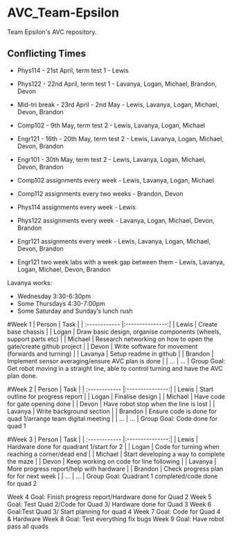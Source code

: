 # AVC_Team-Epsilon
Team Epsilon's AVC repository.

## Conflicting Times
- Phys114 - 21st April, term test 1 - Lewis
- Phys122 - 22nd April, term test 1 - Lavanya, Logan, Michael, Brandon, Devon
- Mid-tri break - 23rd April - 2nd May - Lewis, Lavanya, Logan, Michael, Devon, Brandon
- Comp102 - 9th May, term test 2 - Lewis, Lavanya, Logan, Michael 
- Engr121 - 16th - 20th May, term test 2 - Lewis, Lavanya, Logan, Michael, Devon, Brandon
- Engr101 - 30th May, term test 2 - Lewis, Lavanya, Logan, Michael, Devon, Brandon

- Comp102 assignments every week - Lewis, Lavanya, Logan, Michael
- Comp112 assignments every two weeks - Brandon, Devon
- Phys114 assignments every week - Lewis
- Phys122 assignments every week - Lavanya, Logan, Michael, Devon, Brandon

- Engr121 assignments every week - Lewis, Lavanya, Logan, Michael, Devon, Brandon
- Engr121 two week labs with a week gap between them - Lewis, Lavanya, Logan, Michael, Devon, Brandon

Lavanya works:
- Wednesday 3:30-6:30pm
- Some Thursdays 4:30-7:00pm
- Some Saturday and Sunday’s lunch rush

#Week 1 
| Person | Task |
| :------------ |:---------------:| 
| Lewis   | Create base chassis | 
| Logan   | Draw basic design, organise components (wheels, support parts etc) |
| Michael | Research networking on how to open the gate/create github project |
| Devon   | Write software for movement (forwards and turning) |
| Lavanya | Setup readme in github |
| Brandon | Implement sensor averaging/ensure AVC plan is done |
| ...      | ... |
Group Goal: Get robot moving in a straight line, able to control turning and have the AVC plan done.

#Week 2
| Person | Task |
| :------------ |:---------------:| 
| Lewis   | Start outline for progress report | 
| Logan   | Finalise design |
| Michael | Have code for gate opening done |
| Devon   | Have robot stop when the line is lost |
| Lavanya | Write background section |
| Brandon | Ensure code is done for quad 1/arrange team digital meeting |
| ...      | ... |
Group Goal: Code done for quad 1

#Week 3
| Person | Task |
| :------------ |:---------------:| 
| Lewis   | Hardware done for quadrant 1/start for 2 | 
| Logan   | Code for turning when reaching a corner/dead end |
| Michael | Start developing a way to complete the maze |
| Devon   | Keep working on code for line following |
| Lavanya | More progress report/help with hardware |
| Brandon | Check progress plan for for next week |
| ...      | ... |
Group Goal: Quadrant 1 completed/code done for quad 2


Week 4 Goal: Finish progress report/Hardware done for Quad 2
Week 5 Goal: Test Quad 2/Code for Quad 3/ Hardware done for Quad 3
Week 6 Goal:Test Quad 3/ Start planning for quad 4
Week 7 Goal: Code for Quad 4 & Hardware
Week 8 Goal: Test everything fix bugs
Week 9 Goal: Have robot pass all quads
